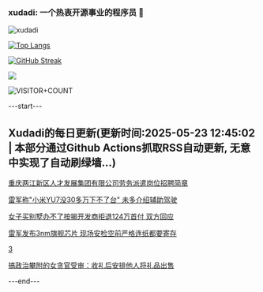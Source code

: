 ### xudadi: 一个热衷开源事业的程序员 👋

![xudadi](https://github-readme-stats-git-masterorgs-github-readme-stats-team.vercel.app/api?username=xudadi)

[![Top Langs](https://github-readme-stats.vercel.app/api/top-langs/?username=xudadi)](https://github.com/anuraghazra/github-readme-stats)

[![GitHub Streak](https://streak-stats.demolab.com?user=xudadi&locale=zh_Hans)](https://git.io/streak-stats)

![](https://raw.githubusercontent.com/xudadi/xudadi/main/assets/github-contribution-grid-snake.svg)

![VISITOR+COUNT](https://komarev.com/ghpvc/?username=xudadi&label=VISITOR+COUNT)


---start---

## Xudadi的每日更新(更新时间:2025-05-23 12:45:02 | 本部分通过Github Actions抓取RSS自动更新, 无意中实现了自动刷绿墙...)

[重庆两江新区人才发展集团有限公司劳务派遣岗位招聘简章](https://www.gongkaoleida.com/article/2414134)

[雷军称"小米YU7没30多万下不了台" 未多介绍辅助驾驶](https://m.163.com/news/article/K074H94M0512B07B.html)

[女子买别墅办不了按揭开发商拒退124万首付 双方回应](https://m.163.com/news/article/K071E9RV0514D3UH.html)

[雷军发布3nm旗舰芯片 现场安检空前严格连纸都要寄存](https://m.163.com/news/article/K06KM1Q20519D3V1.html)

[3](https://m.163.com/touch/news/sub/domestic)

[搞政治攀附的女贪官受审：收礼后安排他人将礼品出售](https://m.163.com/news/article/K06J4K8I051482MP.html)

---end---
